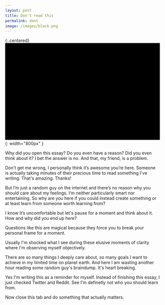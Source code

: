 ```yaml
---
layout: post
title: Don't read this
permalink: dont
image: /images/black.png
---
```


{:.centered}
![](/images/black.png){: width="800px" }


Why did you open this essay? Do you even have a reason? Did you even think about it? I bet the answer is no. And that, my friend, is a problem.

Don't get me wrong, I personally think it’s awesome you’re here. Someone is actually taking minutes of their precious time to read something I've writing. That's amazing. Thanks!

But I’m just a random guy on the internet and there’s no reason why you should care about my feelings. I’m neither particularly smart nor entertaining. So why are you here if you could instead create something or at least learn from someone worth learning from?

I know it’s uncomfortable but let's pause for a moment and think about it. How and why did you end up here? 

Questions like this are magical because they force you to break your personal frame for a moment. 

Usually I'm shocked what I see during these elusive moments of clarity where I'm observing myself objectively.

There are so many things I deeply care about, so many goals I want to achieve in my limited time on planet earth. And here I am wasting another hour reading some random guy's braindump. It's heart breaking. 

Yes I'm writing this as a reminder for myself. Instead of finishing this essay, I just checked Twitter and Reddit. See I'm definetly not who you should learn from. 

Now close this tab and do something that actually matters.
